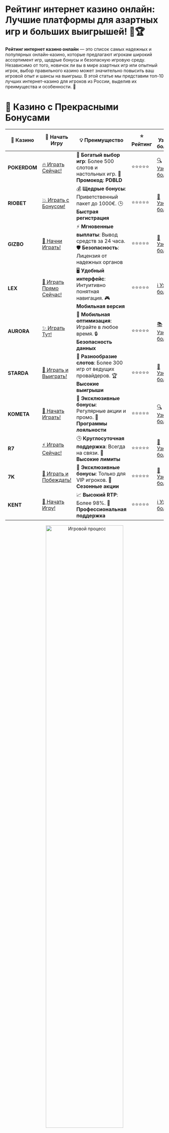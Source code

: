 # **Рейтинг интернет казино онлайн: Лучшие платформы для азартных игр и больших выигрышей! 🎰🏆**

**Рейтинг интернет казино онлайн** — это список самых надежных и популярных онлайн-казино, которые предлагают игрокам широкий ассортимент игр, щедрые бонусы и безопасную игровую среду. Независимо от того, новичок ли вы в мире азартных игр или опытный игрок, выбор правильного казино может значительно повысить ваш игровой опыт и шансы на выигрыш. В этой статье мы представим топ-10 лучших интернет-казино для игроков из России, выделив их преимущества и особенности. 🌟

# 🌟 Казино с Прекрасными Бонусами

| 🎲 **Казино** | 🔗 **Начать Игру** | 💡 **Преимущество** | ⭐ **Рейтинг** | 🔗 **Узнать больше** | 🆕 **Новая информация** |
|--------------|---------------------|---------------------|----------------|----------------------|-------------------------|
| **POKERDOM**  | [🔥 Играть Сейчас!](https://brandplay.link/4k77v2yx) | 🎉 **Богатый выбор игр**: Более 500 слотов и настольных игр. 🎁 **Промокод**: **PDBLD** | ⭐⭐⭐⭐⭐ | [🔍 Узнать больше](https://brandplay.link/4k77v2yx) | 🏆 **Победители турниров** получают эксклюзивные подарки! |
| **RIOBET**    | [💥 Играть с Бонусом!](https://brandplay.link/7xBLTPyj) | 💰 **Щедрые бонусы**: Приветственный пакет до 1000€. 🕒 **Быстрая регистрация** | ⭐⭐⭐⭐⭐ | [📖 Узнать больше](https://brandplay.link/7xBLTPyj) | 💬 **Поддержка 24/7** для комфортной игры в любое время! |
| **GIZBO**     | [🚀 Начни Играть!](https://brandplay.link/bprXw4YV) | ⚡ **Мгновенные выплаты**: Вывод средств за 24 часа. 🛡️ **Безопасность**: Лицензия от надежных органов | ⭐⭐⭐⭐⭐ | [📝 Узнать больше](https://brandplay.link/bprXw4YV) | 🔒 **SSL-шифрование** для максимальной безопасности данных игроков. |
| **LEX**       | [💎 Играть Прямо Сейчас!](https://brandplay.link/zW4hdDFV) | 🖥️ **Удобный интерфейс**: Интуитивно понятная навигация. 🎮 **Мобильная версия** | ⭐⭐⭐⭐⭐ | [ℹ️ Узнать больше](https://brandplay.link/zW4hdDFV) | 📱 **Поддержка всех мобильных устройств** для удобства игры в любом месте. |
| **AURORA**    | [✨ Играть Тут!](https://10trafic-stat2.com/click/668546556bcc6313411604bd/6766/13032/subaccount) | 📱 **Мобильная оптимизация**: Играйте в любое время. 🔒 **Безопасность данных** | ⭐⭐⭐⭐⭐ | [📚 Узнать больше](https://10trafic-stat2.com/click/668546556bcc6313411604bd/6766/13032/subaccount) | 🌍 **Международная лицензия** на деятельность в разных странах. |
| **STARDА**    | [🎉 Играть и Выиграть!](https://brandplay.link/fB7xwRFL) | 🎰 **Разнообразие слотов**: Более 300 игр от ведущих провайдеров. 🏆 **Высокие выигрыши** | ⭐⭐⭐⭐⭐ | [🔎 Узнать больше](https://brandplay.link/fB7xwRFL) | 🎉 **Ежемесячные турниры** с крупными призами! |
| **KOMETA**    | [🎁 Начать Играть!](https://brandplay.link/8ZymQJV8) | 🎁 **Эксклюзивные бонусы**: Регулярные акции и промо. 🔄 **Программы лояльности** | ⭐⭐⭐⭐⭐ | [🔍 Узнать больше](https://brandplay.link/8ZymQJV8) | 🌟 **Персонализированные предложения** для долгосрочных игроков. |
| **R7**        | [⚡ Играть Сейчас!](https://brandplay.link/bMd3Yjsw) | 🕒 **Круглосуточная поддержка**: Всегда на связи. 💸 **Высокие лимиты** | ⭐⭐⭐⭐⭐ | [📖 Узнать больше](https://brandplay.link/bMd3Yjsw) | 🎯 **Рейтинг игроков** для лучших участников. |
| **7K**        | [🎯 Играть и Побеждать!](https://brandplay.link/BvQyFShp) | 🌟 **Эксклюзивные бонусы**: Только для VIP игроков. 🎉 **Сезонные акции** | ⭐⭐⭐⭐⭐ | [📝 Узнать больше](https://brandplay.link/BvQyFShp) | 🥇 **Особые привилегии** для постоянных игроков. |
| **KENT**      | [🔑 Начать Игру!](https://brandplay.link/Fv2WP3js) | 📈 **Высокий RTP**: Более 98%. 💼 **Профессиональная поддержка** | ⭐⭐⭐⭐⭐ | [ℹ️ Узнать больше](https://brandplay.link/Fv2WP3js) | 💬 **Поддержка на нескольких языках** для удобства игроков. |

<div align="center"> <img src="https://i.pinimg.com/originals/1d/b3/25/1db325483acbe642c6d4e6fdd73a4988.gif" alt="Игровой процесс" width="70%"> </div>
---

# 🚀 Быстрые Выигрыши и Поддержка

| 🎲 **Казино** | 🔗 **Начать Игру** | 💡 **Преимущество** | ⭐ **Рейтинг** | 🔗 **Узнать больше** | 🆕 **Новая информация** |
|--------------|---------------------|---------------------|----------------|----------------------|-------------------------|
| **GAMA**      | [🎯 Играть Прямо Сейчас!](https://brandplay.link/j6NMKsDz) | 🔍 **Интуитивный интерфейс**: Легкость использования. 🏅 **Престижные турниры** | ⭐⭐⭐⭐☆ | [🔎 Узнать больше](https://brandplay.link/j6NMKsDz) | 🏆 **Турниры с большими призами** каждый месяц. |
| **ONION**     | [💥 Играть и Выигрывать!](https://brandplay.link/zBGRVpQ9) | 🤑 **Низкие ставки**: Идеально для начинающих. 🔄 **Быстрые выводы** | ⭐⭐⭐⭐☆ | [🔍 Узнать больше](https://brandplay.link/zBGRVpQ9) | 🎮 **Казино для новичков** с простыми правилами. |
| **ЧЕМПИОН**   | [🏅 Играть в Турнире!](https://temon-gter.cfd/go/lRq?p80412p304504pcc44t17455) | 🏅 **Лояльная программа**: Награды за активность. 🎁 **Ежемесячные бонусы** | ⭐⭐⭐⭐☆ | [📖 Узнать больше](https://temon-gter.cfd/go/lRq?p80412p304504pcc44t17455) | 🥇 **Турниры и лояльность** — каждый шаг вознаграждается. |
| **VAVADA**    | [🚀 Играть Без Ожидания!](https://vavadapartner.pro/?promo=ea5c9275-6854-4505-94fc-95ab18221945-linkb2) | 🚀 **Быстрая регистрация**: Начните играть мгновенно. 🔐 **Безопасные транзакции** | ⭐⭐⭐⭐☆ | [📝 Узнать больше](https://vavadapartner.pro/?promo=ea5c9275-6854-4505-94fc-95ab18221945-linkb2) | 🏆 **Программа для новых игроков** с бонусами за регистрацию. |
| **FRIENDS**   | [🎉 Играть и Развлекаться!](https://gofriends.mba/linkb2) | 🤝 **Социальные игры**: Играйте с друзьями. 🌐 **Мультиплатформенность** | ⭐⭐⭐⭐☆ | [ℹ️ Узнать больше](https://gofriends.mba/linkb2) | 🎮 **Играйте с друзьями** и зарабатывайте бонусы за совместные действия. |
| **1WIN**      | [⚡ Играть и Выигрывать!](https://brandplay.link/smXVpBbG) | 🏆 **Спортивные ставки**: Широкий выбор видов спорта. 💵 **Высокие коэффициенты** | ⭐⭐⭐⭐☆ | [📚 Узнать больше](https://brandplay.link/smXVpBbG) | ⚽ **Бонусы на спортивные ставки** для активных игроков. |
| **DRIP**      | [💥 Играть Сразу!](https://drp-ircp01.com/c07e6a3db) | 🌐 **Инновационные игры**: Новейшие игровые технологии. 🛡️ **Высокая безопасность** | ⭐⭐⭐⭐☆ | [🔎 Узнать больше](https://drp-ircp01.com/c07e6a3db) | 🔧 **Инновационные функции** для удобства игры. |
| **JOYCASINO** | [🎰 Играть И Побеждать!](https://rpc30.call2me.pro/?/ru/registration?apkpop=0&partner=p24970p3291217pc98f) | 🎁 **Приятные бонусы**: Ежедневные акции и подарки. 🕹️ **Разнообразие игр** | ⭐⭐⭐⭐☆ | [🔍 Узнать больше](https://rpc30.call2me.pro/?/ru/registration?apkpop=0&partner=p24970p3291217pc98f) | 🎉 **Щедрые фриспины** для новых игроков. |
| **PLAYFORTUNA** | [🔥 Играть С Бонусом!](https://fortunapromo.net/alt/playfortuna/registration?0dc4a9362a71feb7e3f165fb8e766f70) | 🎉 **Регулярные акции**: Бонусы, фриспины и многое другое. 🏅 **Турниры** | ⭐⭐⭐⭐☆ | [📚 Узнать больше](https://fortunapromo.net/alt/playfortuna/registration?0dc4a9362a71feb7e3f165fb8e766f70) | 🎯 **Выгодные предложения** на популярные игры. |
| **SYKAA**     | [💸 Играть Сейчас!](https://s-two-way.com/?source=linkb2&pid=30697) | 💸 **Доступные ставки**: Идеально для новичков. 🎁 **Щедрые бонусы** | ⭐⭐⭐⭐☆ | [🔍 Узнать больше](https://s-two-way.com/?source=linkb2&pid=30697) | 💥 **Акции с большими бонусами** для новичков и опытных игроков. |

<div align="center"> <img src="https://i.pinimg.com/originals/1d/b3/25/1db325483acbe642c6d4e6fdd73a4988.gif" alt="Игровой процесс" width="70%"> </div>
---

# 💸 Казино с Привлекательными Программами Лояльности

| 🎲 **Казино** | 🔗 **Начать Игру** | 💡 **Преимущество** | ⭐ **Рейтинг** | 🔗 **Узнать больше** | 🆕 **Новая информация** |
|--------------|---------------------|---------------------|----------------|----------------------|-------------------------|
| **KOMETA**    | [🎯 Начни Играть!](https://brandplay.link/8ZymQJV8) | 🎁 **Эксклюзивные бонусы**: Регулярные акции и промо. 🔄 **Программы лояльности** | ⭐⭐⭐⭐⭐ | [🔍 Узнать больше](https://brandplay.link/8ZymQJV8) | 🌟 **Персонализированные предложения** для долгосрочных игроков. |
| **1Xslots**   | [🏅 Играть Прямо Сейчас!](https://brandplay.link/hSB1khtr) | 🎉 **Множество акций**: Еженедельные бонусы и турниры. 🛡️ **Безопасность** | ⭐⭐⭐⭐⭐ | [📚 Узнать больше](https://brandplay.link/hSB1khtr) | 🏅 **Награды за активность**: участники программы лояльности получают специальные привилегии. |
| **R7**        | [🚀 Играть Сейчас!](https://brandplay.link/bMd3Yjsw) | 🕒 **Круглосуточная поддержка**: Всегда на связи. 💸 **Высокие лимиты** | ⭐⭐⭐⭐⭐ | [📖 Узнать больше](https://brandplay.link/bMd3Yjsw) | 💬 **VIP-поддержка** для постоянных игроков с приоритетом. |


![Казино](https://schaeffers-cdn.s3.amazonaws.com/images/default-source/schaeffers-cdn-images/default-images/sectors/bigstock-casino-gambling-concept-with-f-369012793.jpg?sfvrsn=493ad806_4)

## Почему стоит выбирать **топ интернет казино онлайн**? 🤔

Выбор топового интернет-казино гарантирует вам:
- **Безопасность и лицензии** 🔒  
  Надежные казино имеют лицензии от признанных регуляторов, что обеспечивает честность игр и защиту ваших данных.
  
- **Широкий выбор игр** 🎮  
  Лучшие платформы предлагают разнообразные игровые автоматы, рулетку, покер и другие настольные игры от ведущих разработчиков.
  
- **Щедрые бонусы и акции** 🎁  
  Приветственные бонусы, фриспины, кэшбэки и регулярные акции помогают увеличить ваш банкролл и шансы на выигрыш.
  
- **Круглосуточная поддержка** 📞  
  Качественная служба поддержки всегда готова помочь вам с любыми вопросами или проблемами.

## ТОП-10 **лучших интернет казино онлайн** 2024 года 🏆

Мы собрали для вас список самых надежных и популярных интернет-казино, которые заслужили доверие игроков благодаря своим услугам и предложениям.

### 1. **Pokerdom** 🎲

**Pokerdom** — одно из самых популярных казино на постсоветском пространстве. Платформа предлагает широкий выбор слотов, покера и других игр от ведущих разработчиков. Отличается удобным интерфейсом, быстрыми выплатами и регулярными акциями для игроков. **Pokerdom** также предоставляет разнообразные бонусы за регистрацию и депозит, что делает игру еще более выгодной.

### 2. **Riobet** 🎰

**Riobet** славится большим ассортиментом игровых автоматов и высокими бонусами. Казино предлагает фриспины, бонусы на депозиты и кэшбэки, что делает игру еще более привлекательной. **Riobet** также обеспечивает быструю поддержку клиентов на русском языке и надежную систему безопасности, что делает его отличным выбором для игры в слоты на реальные деньги.

### 3. **Gizbo** 💥

**Gizbo** — идеальное казино для хайроллеров и тех, кто ищет крупные ставки и высокие коэффициенты. Здесь вы найдете множество слотов с высокой отдачей и привлекательными бонусами. **Gizbo** также славится быстрыми выплатами и надежной системой безопасности, что делает его одним из лучших выборов для российских игроков.

### 4. **LEX** 🔥

**LEX** — высококлассная платформа с разнообразными слотами и отличными условиями для игроков. Казино предлагает бонусы на депозиты, фриспины и кэшбэки, а также надежную поддержку клиентов на русском языке. **LEX** отличается удобным интерфейсом и быстрыми выплатами, что делает его отличным выбором для игры в слоты на реальные деньги.

### 5. **Aurora** 🌌

**Aurora** предлагает уникальные игровые автоматы и захватывающие бонусные раунды. Казино известно своей красивой графикой, быстрыми выплатами и щедрыми бонусами для новых и постоянных игроков. **Aurora** также предоставляет широкий выбор платежных методов, включая популярные российские карты и электронные кошельки.

### 6. **Starda** 💫

**Starda** — инновационное казино с современным дизайном и широким выбором игр. Здесь вы найдете новейшие слоты, настольные игры и отличные бонусы, которые помогут увеличить ваш банкролл. **Starda** также предлагает удобные способы пополнения и вывода средств, что делает игру еще более комфортной для российских игроков.

### 7. **Kometa** 🌠

**Kometa** предлагает разнообразие слотов и живых игр с крупье. Казино выделяется своими кэшбэками, бонусами на депозиты и удобным интерфейсом для игроков всех уровней. **Kometa** также обеспечивает высокую скорость вывода средств и надежную поддержку клиентов на русском языке.

### 8. **R7** 🚀

**R7** — это динамичное казино с быстрыми выплатами и разнообразными игровыми автоматами. Здесь вы найдете множество акций и бонусов, которые сделают вашу игру еще более прибыльной. **R7** также предлагает широкий выбор платежных методов и безопасную игровую среду.

### 9. **7K** 🌟

**7K** — казино с высокими коэффициентами и быстрой выплатой выигрышей. Платформа предлагает щедрые бонусы на депозиты, фриспины и регулярные акции для активных игроков. **7K** также обеспечивает надежную защиту данных и удобный интерфейс для комфортной игры.

### 10. **Kent** 🏅

**Kent** — надежное казино с множеством акций и быстрыми выплатами. Здесь вы найдете широкий выбор слотов, рулетку и другие игры, а также привлекательные бонусы для новых и постоянных игроков. **Kent** также предлагает удобные методы пополнения и вывода средств, включая популярные российские карты и электронные кошельки.

## Как выбрать **лучшее онлайн казино для России**? 🎯

### 1. **Проверьте лицензии и безопасность** 🔐

Убедитесь, что казино имеет лицензию от авторитетного регулятора. Это гарантирует честность игр и защиту ваших личных данных. Лучшие казино используют современные технологии шифрования для обеспечения безопасности транзакций и данных игроков.

### 2. **Изучите ассортимент игр** 🎮

Лучшие казино предлагают разнообразие игр от ведущих разработчиков, таких как NetEnt, Microgaming, Play’n GO и других. Выбирайте платформу с любимыми играми и новыми релизами, чтобы наслаждаться игрой каждый раз.

### 3. **Оцените бонусные предложения** 🎁

Сравните бонусы и акции разных казино. Ищите приветственные бонусы, фриспины, кэшбэки и другие предложения, которые помогут увеличить ваш банкролл. Обратите внимание на условия отыгрыша и сроки действия бонусов.

### 4. **Проверьте методы оплаты и вывода средств** 💳

Убедитесь, что казино поддерживает удобные для вас способы оплаты и вывода средств, такие как банковские карты (Visa, MasterCard), электронные кошельки (Yandex Money, Qiwi, WebMoney) и другие популярные методы.

### 5. **Обратите внимание на службу поддержки** 📞

Качественная служба поддержки — важный аспект любого казино. Убедитесь, что казино предоставляет круглосуточную поддержку через чат, электронную почту или телефон. Хорошая поддержка поможет быстро решить любые возникшие вопросы или проблемы.

## Советы для успешной игры в **лучшие онлайн казино** 🧠

1. **Управляйте своим банкроллом** 💼  
   Определите бюджет для игры и придерживайтесь его. Никогда не ставьте больше, чем можете позволить себе потерять.

2. **Используйте бонусы и акции** 🎉  
   Воспользуйтесь всеми доступными бонусами и акциями, чтобы увеличить свой банкролл и шансы на выигрыш.

3. **Изучайте игры и стратегии** 📚  
   Перед тем как начать играть на реальные деньги, изучите правила и стратегии выбранных игр. Это поможет вам принимать более обоснованные решения и увеличивать свои шансы на успех.

4. **Играйте ответственно** 🛡️  
   Азартные игры должны приносить удовольствие. Не позволяйте игре стать проблемой и всегда играйте ответственно.

## Часто задаваемые вопросы (FAQ) ❓

### 1. **Как выбрать лучшее онлайн казино для России?** 🏆

При выборе онлайн казино обратите внимание на лицензии, ассортимент игр, бонусные предложения, методы оплаты и качество службы поддержки.

### 2. **Можно ли выиграть реальные деньги в онлайн казино?** 💰

Да, вы можете выиграть реальные деньги, играя в онлайн казино. Однако важно играть ответственно и управлять своим банкроллом.

### 3. **Какие бонусы предлагает лучшее онлайн казино?** 🎁

Лучшие онлайн казино предлагают различные бонусы, включая приветственные бонусы, фриспины, кэшбэки и бонусы за депозиты.

### 4. **Безопасно ли играть в онлайн казино из России?** 🔒

Да, если вы выбираете лицензированное и надежное казино. Такие казино обеспечивают безопасность ваших данных и честность игр.

### 5. **Можно ли играть в слоты на мобильных устройствах?** 📱

Да, большинство лучших онлайн казино предлагают мобильные версии своих платформ или приложения, что позволяет играть в слоты и другие игры на смартфонах и планшетах.

## Заключение: Выбирайте **лучшие онлайн казино для России** и наслаждайтесь игрой! 🎉💸

**Лучшие онлайн казино** предлагают игрокам безопасную и увлекательную среду для игры. Выбирайте платформу из нашего списка, воспользуйтесь бонусами и наслаждайтесь разнообразием игр. Удачи вам и больших выигрышей! 🍀🎰
